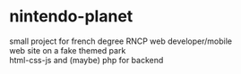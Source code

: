 # nintendo-planet
small project for french degree RNCP web developer/mobile</br>
web site on a fake themed park</br>
html-css-js and (maybe) php for backend</br>
